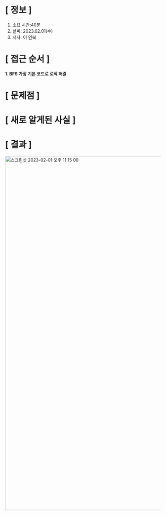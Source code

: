 # **[ 정보 ]**
1. 소요 시간:40분
2. 날짜: 2023.02.01(수)
3. 저자: 이 인복

# **[ 접근 순서 ]**
**1. BFS 가장 기본 코드로 로직 해결**

# **[ 문제점 ]**

# **[ 새로 알게된 사실 ]**

# **[ 결과 ]**
<img width="1143" alt="스크린샷 2023-02-01 오후 11 15 00" src="https://user-images.githubusercontent.com/59809278/216067086-2cf6bc30-ee31-43ad-9907-15d7c278c976.png">




         
